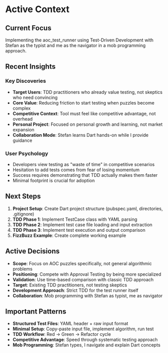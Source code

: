 # Active Context

## Current Focus

Implementing the aoc_test_runner using Test-Driven Development with Stefan as the typist and me as the navigator in a mob programming approach.

## Recent Insights

### Key Discoveries
- **Target Users**: TDD practitioners who already value testing, not skeptics who need convincing
- **Core Value**: Reducing friction to start testing when puzzles become complex
- **Competitive Context**: Tool must feel like competitive advantage, not overhead
- **Personal Project**: Focused on personal growth and learning, not market expansion
- **Collaboration Mode**: Stefan learns Dart hands-on while I provide guidance

### User Psychology
- Developers view testing as "waste of time" in competitive scenarios
- Hesitation to add tests comes from fear of losing momentum
- Success requires demonstrating that TDD actually makes them faster
- Minimal footprint is crucial for adoption

## Next Steps

1. **Project Setup**: Create Dart project structure (pubspec.yaml, directories, .gitignore)
2. **TDD Phase 1**: Implement TestCase class with YAML parsing
3. **TDD Phase 2**: Implement test case file loading and input extraction
4. **TDD Phase 3**: Implement test execution and output comparison
5. **FizzBuzz Example**: Create complete working example

## Active Decisions

- **Scope**: Focus on AOC puzzles specifically, not general algorithmic problems
- **Positioning**: Compete with Approval Testing by being more specialized
- **Validation**: Use time-based comparison with classic TDD approach
- **Target**: Existing TDD practitioners, not testing skeptics
- **Development Approach**: Strict TDD for the test runner itself
- **Collaboration**: Mob programming with Stefan as typist, me as navigator

## Important Patterns

- **Structured Test Files**: YAML header + raw input format
- **Minimal Setup**: Copy-paste input file, implement algorithm, run test
- **TDD Workflow**: Red → Green → Refactor cycle
- **Competitive Advantage**: Speed through systematic testing approach
- **Mob Programming**: Stefan types, I navigate and explain Dart concepts
